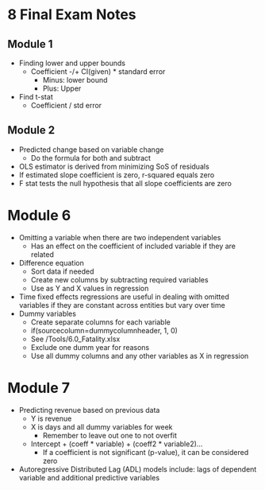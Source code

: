 # 8 Final Exam Notes
## Module 1
- Finding lower and upper bounds
	- Coefficient -/+ CI(given) * standard error
		- Minus: lower bound
		- Plus: Upper
- Find t-stat
	- Coefficient / std error
## Module 2
- Predicted change based on variable change
	- Do the formula for both and subtract
- OLS estimator is derived from minimizing SoS of residuals
- If estimated slope coefficient is zero, r-squared equals zero
- F stat tests the null hypothesis that all slope coefficients are zero

# Module 6
- Omitting a variable when there are two independent variables
	- Has an effect on the coefficient of included variable if they are related
- Difference equation
	- Sort data if needed
	- Create new columns by subtracting required variables
	- Use as Y and X values in regression 
- Time fixed effects regressions are useful in dealing with omitted variables if they are constant across entities but vary over time 
- Dummy variables
	- Create separate columns for each variable
	- if(sourcecolumn=dummycolumnheader, 1, 0)
	- See /Tools/6.0_Fatality.xlsx 
	- Exclude one dumm year for reasons
	- Use all dummy columns and any other variables as X in regression

# Module 7
- Predicting revenue based on previous data
	- Y is revenue
	- X is days and all dummy variables for week
		- Remember to leave out one to not overfit
	- Intercept + (coeff * variable) + (coeff2 * variable2)...
		- If a coefficient is not significant (p-value), it can be considered zero
- Autoregressive Distributed Lag (ADL) models include: lags of dependent variable and additional predictive variables